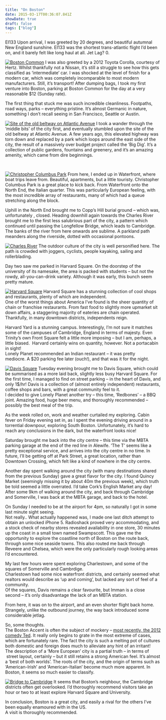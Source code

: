 ```yaml
---
title: "On Boston"
date: 2015-03-17T00:36:07.841Z
showDate: true
draft: false
tags: ["blog"]
---
```



EI133 Upon arrival, I was greeted by 20 degrees, and beautiful autumnal New England sunshine. EI133 was the shortest trans-atlantic flight I’d been on, and it barely felt like long haul at all. Jet Lag? 0.

<span class="alignright">[![](http://res.cloudinary.com/cianclarke/image/upload/c_crop,h_622,w_622,x_172,y_0/h_150,w_150/v1382804165/Screen-Shot-2012-10-07-at-21_43_11_zettt3.png "Boston Common")](http://res.cloudinary.com/cianclarke/image/upload/v1382804165/Screen-Shot-2012-10-07-at-21_43_11_zettt3.png)</span>
I was also greeted by a 2012 Toyota Corolla, courtesy of Hertz. Whilst thankfully not a Nissan, it’s still a struggle to see how this gets classified as ‘intermediate’ car. I was shocked at the level of finish for a modern car, which was completely incomparable to most modern manufacturers. Still, it’s transport! After dumping bags, I took my first venture into Boston, parking at Boston Common for the day at a very reasonable $12 (Sunday rate).

The first thing that stuck me was such incredible cleanliness. Footpaths, road ways, parks – everything pristine. It’s almost Germanic in nature, something I don’t recall seeing in San Francisco, Seattle or Austin.

<span class="alignright">[![](http://res.cloudinary.com/cianclarke/image/upload/c_crop,h_650,w_650,x_158,y_0/h_150,w_150/v1382804174/Screen-Shot-2012-10-07-at-21_38_29_itlexm.png "Site of the old beltway on Atlantic Avenue")](http://res.cloudinary.com/cianclarke/image/upload/v1382804174/Screen-Shot-2012-10-07-at-21_38_29_itlexm.png)</span>
I took a wander through the ‘middle bits’ of the city first, and eventually stumbled upon the site of the old beltway at Atlantic Avenue. A few years ago, this elevated highway was torn down and replaced by a park which loops around the east side of the city, the result of a massively over budget project called the ‘Big Dig’. It’s a collection of public gardens, fountains and greenery, and it’s an amazing amenity, which came from dire beginnings.

 

<span class="alignleft">[![](http://res.cloudinary.com/cianclarke/image/upload/c_crop,h_628,w_628,x_136,y_0/h_150,w_150/v1382804170/Screen-Shot-2012-10-07-at-21_38_40_ljkacp.png "Christopher Columbus Park")](http://res.cloudinary.com/cianclarke/image/upload/v1382804170/Screen-Shot-2012-10-07-at-21_38_40_ljkacp.png)</span>
From here, I ended up in Waterfront, where boat trips leave from. Beautiful, apartments, but a little touristy. Christopher Columbus Park is a great place to kick back. From Waterfront onto the North End, the Italian quarter. This was particularly European feeling, with the most incredible array of restaurants, many of which had a queue stretching along the block.

Uphill in the North End brought me to Copp’s Hill burial ground – which was, unfortunately , closed. Heading downhill again towards the Charles River brought me to the first less salubrious part of the city, a pattern which continued until passing the Longfellow Bridge, which leads to Cambridge. The banks of the river from here onwards are sublime. A parkland path meanders along the riverside, dotted with occasional pontoons.

<span class="alignright">[![](http://res.cloudinary.com/cianclarke/image/upload/c_crop,h_621,w_621,x_128,y_0/h_150,w_150/v1382804172/Screen-Shot-2012-10-07-at-21_38_54_kczxdv.png "Charles River")](http://res.cloudinary.com/cianclarke/image/upload/v1382804172/Screen-Shot-2012-10-07-at-21_38_54_kczxdv.png)</span>
The outdoor culture of the city is well personified here. The path is crowded with joggers, cyclists, people kayaking, sailing and rollerblading.

Day two saw me parked in Harvard Square. On the doorstep of the university of its namesake, the area is packed with students – but not the rowdy, all-you-can-drink variety. Although it was early, this bunch seem pretty mature.

<span class="alignleft">[![](http://res.cloudinary.com/cianclarke/image/upload/c_crop,h_673,w_673,x_142,y_0/h_150,w_150/v1382804168/Screen-Shot-2012-10-07-at-21_39_05_vfhbsk.png "Harvard Square")](http://res.cloudinary.com/cianclarke/image/upload/v1382804168/Screen-Shot-2012-10-07-at-21_39_05_vfhbsk.png)</span>
Harvard Square has a stunning collection of cool shops and restaurants, plenty of which are independent.  
 One of the worst things about America I’ve found is the sheer quantity of chain or franchise restaurants. From fast food to slightly more upmarket sit down affairs, a staggering majority of eateries are chain operated. Thankfully, in many downtown districts, independents reign.

Harvard Yard is a stunning campus. Interestingly, I’m not sure it matches some of the campuses of Cambridge, England in terms of majesty. Even Trinity’s own Front Square felt a little more imposing – but I am, perhaps, a little biased.  Harvard certainly wins on quantity, however. Not a portacabin in sight!  
 Lonely Planet recommended an Indian restaurant – it was pretty mediocre. A $20 parking fee later (ouch!), and that was it for the night.

<span class="alignright">[![](http://res.cloudinary.com/cianclarke/image/upload/c_crop,h_503,w_503,x_172,y_0/h_150,w_150/v1382804166/Screen-Shot-2012-10-07-at-21_39_12_fkd3em.png "Davis Square")](http://res.cloudinary.com/cianclarke/image/upload/v1382804166/Screen-Shot-2012-10-07-at-21_39_12_fkd3em.png)</span>
Tuesday evening brought me to Davis Square, which could be summarised as a more laid back, slightly less busy Harvard Square. For the first time, I managed to find on street parking – in the heart of Davis, and only 1$/hr! Davis is a collection of (almost entirely independent) restaurants, coffee shops and bars, with a great community feel to it.  
 I decided to give Lonely Planet another try – this time, ‘Redbones’ – a BBQ joint. Amazing food, huge beer menu, and thoroughly recommended – possibly the best meal of the trip.

As the week rolled on, work and weather curtailed my exploring. Cabin fever on Friday evening set in, as I spent the evening driving around in a torrential downpour, exploring South Boston. Unfortunately, it’s hard to reach any conclusions in the dark, but the waterfront looks nice!

Saturday brought me back into the city centre – this time via the MBTA parking garage at the end of the red line in Alewife. ‘The T’ seems like a pretty exceptional service, and arrives into the city centre in no time. In future, I’ll be getting off at Park Street, a great location, rather than Downtown Crossing, which felt like a kind of nowhere in the city centre.

Another day spent walking around the city (with many destinations shared from the previous Sunday) gave a great flavor for the city. I found Quincy Market (seemingly missing it by about 40m the previous week), which truth be told seemed a little overrated. I’d take Cork’s English Market any day!  
 After some 9km of walking around the city, and back through Cambridge and Somerville, I was back at the MBTA garage, and back to the hotel.

On Sunday I needed to be at the airport for 4pm, so naturally I got in some last minute sight seeing.  
 Not really.. What actually happened was, I made one last ditch attempt to obtain an unlocked iPhone 5. Radioshack proved very accommodating, and a stock check of nearby stores revealed availability in one store, 30 minutes up the coast in a small town named Swampscott. This gave me the opportunity to explore the coastline north of Boston on the route back, through some nice seaside towns. This also routed me back through Reveere and Chelsea, which were the only particularly rough looking areas I’d encountered.

My last few hours were spent exploring Charlestown, and some of the squares of Somerville and Cambrdige.  
 Charlestown had some nice waterfront districts, and certainly seemed what realtors would describe as ‘up and coming’, but lacked any sort of feel of a community.  
 Of the squares, Davis remains a clear favourite, but Imman is a close second – it’s only disadvantage the lack of an MBTA station.

From here, it was on to the airport, and an even shorter flight back home. Strangely, unlike the outbound journey, the way back introduced some considerable jetlag.

So, some thoughts.  
 The Boston Accent is often the subject of mockery – [most recently, the 2012 comedy Ted](http://www.youtube.com/watch?v=Gnapeg4Igck). It really only begins to grate in the most extreme of cases, which are fortunately rare. The fact the city is such a melting pot of cultures both domestic and foreign does much to alleviate any hint of an irritant!  
 The description of a ‘More European’ city is a partial truth – in terms of  street layout, certainly – but it still retains a strong American feel. It’s almost a ‘best of both worlds’. The roots of the city, and the origin of terms such as ‘American-Irish’ and ‘American-Italian’ become much more apparent. In Boston, it seems so much easier to classify.

<span class="alignleft">[![](http://res.cloudinary.com/cianclarke/image/upload/c_crop,h_572,w_572,x_142,y_0/h_150,w_150/v1382804163/Screen-Shot-2012-10-07-at-21_42_54_s4bklq.png "Bridge to Cambridge")](http://res.cloudinary.com/cianclarke/image/upload/v1382804163/Screen-Shot-2012-10-07-at-21_42_54_s4bklq.png)</span>
It seems that Boston’s neighbour, the Cambridge districts often get overlooked. I’d thoroughly recommend visitors take an hour or two to at least explore Harvard Square and University.

In conclusion, Boston is a great city, and easily a rival for the others I’ve been equally enamoured with in the US.  
 A visit is thoroughly recommended.



